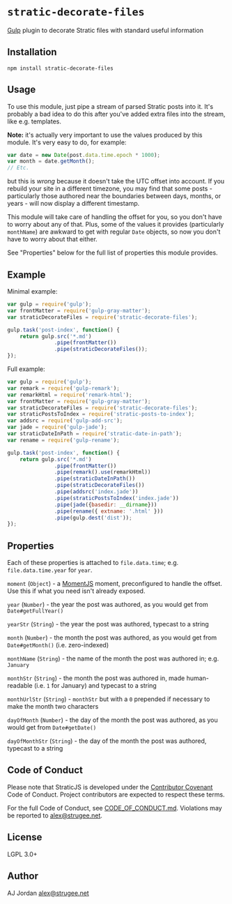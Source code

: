 # `stratic-decorate-files`

[Gulp][1] plugin to decorate Stratic files with standard useful information

## Installation

    npm install stratic-decorate-files

## Usage

To use this module, just pipe a stream of parsed Stratic posts into it. It's probably a bad idea to do this after you've added extra files into the stream, like e.g. templates.

**Note:** it's actually very important to use the values produced by this module. It's very easy to do, for example:

```js
var date = new Date(post.data.time.epoch * 1000);
var month = date.getMonth();
// Etc.
```

but this is _wrong_ because it doesn't take the UTC offset into account. If you rebuild your site in a different timezone, you may find that some posts - particularly those authored near the boundaries between days, months, or years - will now display a different timestamp.

This module will take care of handling the offset for you, so you don't have to worry about any of that. Plus, some of the values it provides (particularly `monthName`) are awkward to get with regular `Date` objects, so now you don't have to worry about that either.

See "Properties" below for the full list of properties this module provides.

## Example

Minimal example:

```js
var gulp = require('gulp');
var frontMatter = require('gulp-gray-matter');
var straticDecorateFiles = require('stratic-decorate-files');

gulp.task('post-index', function() {
	return gulp.src('*.md')
	           .pipe(frontMatter())
	           .pipe(straticDecorateFiles());
});
```

Full example:

```js
var gulp = require('gulp');
var remark = require('gulp-remark');
var remarkHtml = require('remark-html');
var frontMatter = require('gulp-gray-matter');
var straticDecorateFiles = require('stratic-decorate-files');
var straticPostsToIndex = require('stratic-posts-to-index');
var addsrc = require('gulp-add-src');
var jade = require('gulp-jade');
var straticDateInPath = require('stratic-date-in-path');
var rename = require('gulp-rename');

gulp.task('post-index', function() {
	return gulp.src('*.md')
	           .pipe(frontMatter())
	           .pipe(remark().use(remarkHtml))
	           .pipe(straticDateInPath())
	           .pipe(straticDecorateFiles())
	           .pipe(addsrc('index.jade'))
	           .pipe(straticPostsToIndex('index.jade'))
	           .pipe(jade({basedir: __dirname}))
	           .pipe(rename({ extname: '.html' }))
	           .pipe(gulp.dest('dist'));
});
```

## Properties

Each of these properties is attached to `file.data.time`; e.g. `file.data.time.year` for `year`.

`moment` (`Object`) - a [MomentJS][] moment, preconfigured to handle the offset. Use this if what you need isn't already exposed.

`year` (`Number`) - the year the post was authored, as you would get from `Date#getFullYear()`

`yearStr` (`String`) - the year the post was authored, typecast to a string

`month` (`Number`) - the month the post was authored, as you would get from `Date#getMonth()` (i.e. zero-indexed)

`monthName` (`String`) - the name of the month the post was authored in; e.g. `January`

`monthStr` (`String`) - the month the post was authored in, made human-readable (i.e. `1` for January) and typecast to a string

`monthUrlStr` (`String`) - `monthStr` but with a `0` prepended if necessary to make the month two characters

`dayOfMonth` (`Number`) - the day of the month the post was authored, as you would get from `Date#getDate()`

`dayOfMonthStr` (`String`) - the day of the month the post was authored, typecast to a string

## Code of Conduct

Please note that StraticJS is developed under the [Contributor Covenant][3] Code of Conduct. Project contributors are expected to respect these terms.

For the full Code of Conduct, see [CODE_OF_CONDUCT.md][4]. Violations may be reported to <alex@strugee.net>.

## License

LGPL 3.0+

## Author

AJ Jordan <alex@strugee.net>

 [1]: http://gulpjs.com/
 [2]: https://github.com/strugee/generator-stratic
 [3]: http://contributor-covenant.org/
 [4]: https://github.com/straticjs/stratic-decorate-files/blob/master/CODE_OF_CONDUCT.md
 [MomentJS]: https://momentjs.com/
